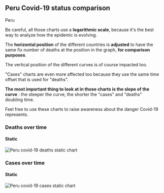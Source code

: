 ## Peru Covid-19 status comparison 

Peru



Be careful, all those charts use a **logarithmic scale**, because it's the best way to analyze how the epidemic is evolving.
 
The **horizontal position** of the different countries is **adjusted** to have the same fix number of deaths at the position in the graph, **for comparison purposes**.

The vertical position of the different curves is of course impacted too.

"Cases" charts are even more affected too because they use the same time offset that is used for "deaths".

**The most important thing to look at in those charts is the slope of the curve** : the steeper the curve, the shorter the "cases" and "deaths" doubling time.

Feel free to use these charts to raise awareness about the danger Covid-19 represents. 


 
### Deaths over time
 
#### Static
![Peru covid-19 deaths static chart](https://raw.githubusercontent.com/madlag/coronavirus_study/master/notebooks/graphs/2020-03-23/countries/Peru/2020-03-23_Peru_deaths.png "Peru covid-19 deaths static chart")   

 
### Cases over time
 
#### Static
![Peru covid-19 cases static chart](https://raw.githubusercontent.com/madlag/coronavirus_study/master/notebooks/graphs/2020-03-23/countries/Peru/2020-03-23_Peru_cases.png "Peru covid-19 cases static chart")   


